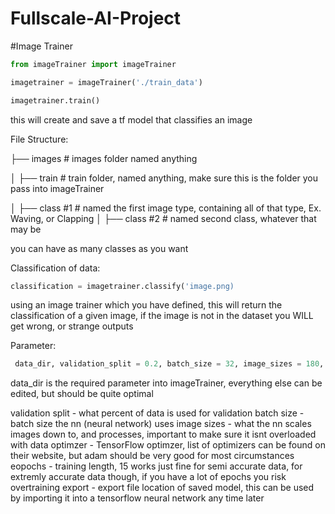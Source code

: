 # Fullscale-AI-Project

#Image Trainer
```py
from imageTrainer import imageTrainer

imagetrainer = imageTrainer('./train_data')

imagetrainer.train()
```

this will create and save a tf model that classifies an image

File Structure:


├── images                  # images folder named anything

│   ├── train               # train folder, named anything, make sure this is the folder you pass into imageTrainer

│       ├── class #1        # named the first image type, containing all of that type, Ex. Waving, or Clapping
│       ├── class #2        # named second class, whatever that may be

you can have as many classes as you want

Classification of data:

```py
classification = imagetrainer.classify('image.png)
```

using an image trainer which you have defined, this will return the classification of a given image, if the image is not in the dataset you WILL get wrong, or strange outputs

Parameter:
```py
 data_dir, validation_split = 0.2, batch_size = 32, image_sizes = 180, optimizer = 'adam', epochs = 15, export = './trainedModel'
 ```
 data_dir is the required parameter into imageTrainer, everything else can be edited, but should be quite optimal
 
 validation split - what percent of data is used for validation
 batch size - batch size the nn (neural network) uses
 image sizes - what the nn scales images down to, and processes, important to make sure it isnt overloaded with data
 optimzer - TensorFlow optimzer, list of optimizers can be found on their website, but adam should be very good for most circumstances
 eopochs - training length, 15 works just fine for semi accurate data, for extremly accurate data though, if you have a lot of epochs you risk overtraining
 export - export file location of saved model, this can be used by importing it into a tensorflow neural network any time later
 

